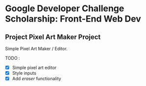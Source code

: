 # Google Developer Challenge Scholarship: Front-End Web Dev
## Project Pixel Art Maker Project

Simple Pixel Art Maker / Editor.

TODO :
- [x] Simple pixel art editor
- [x] Style inputs
- [x] Add _eraser_ functionality